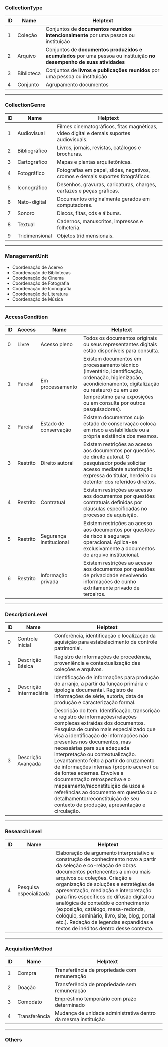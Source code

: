 ### CollectionType


ID  | Name         | Helptext     |
----|--------------|--------------|
1   | Coleção      | Conjuntos de __documentos reunidos intencionalmente__ por uma pessoa ou instituição |
2   | Arquivo      | Conjuntos de __documentos produzidos e acumulados__ por uma pessoa ou instituição __no desempenho de suas atividades__ |
3   | Biblioteca   | Conjuntos de __livros e publicações reunidos__ por uma pessoa ou instituição |
4   | Conjunto     | Agrupamento documentos |

--------

### CollectionGenre

ID  | Name           | Helptext             |
----|----------------|----------------------|
1   | Audiovisual    | Filmes cinematográficos, fitas magnéticas, vídeo digital e demais suportes audiovisuais. |
2   | Bibliográfico  | Livros, jornais, revistas, catálogos e brochuras. |
3   | Cartográfico   | Mapas e plantas arquitetônicas. |
4   | Fotográfico    | Fotografias em papel, slides, negativos, cromos e demais suportes fotográficos. |
5   | Iconográfico   | Desenhos, gravuras, caricaturas, charges, cartazes e peças gráficas. |
6   | Nato-digital   | Documentos originalmente gerados em computadores. |
7   | Sonoro         | Discos, fitas, cds e álbums. |
8   | Textual        | Cadernos, manuscritos, impressos e folheteria. |
9   | Tridimensional | Objetos tridimensionais. |

--------

### ManagementUnit

- Coordenação de Acervo
- Coordenação de Bibliotecas
- Coordenação de Cinema
- Coordenação de Fotografia
- Coordenação de Iconografia
- Coordenação de Literatura
- Coordenação de Música

--------

### AccessCondition

ID      | Access    | Name             | Helptext            |
--------|-----------|------------------|---------------------|
0       | Livre     | Acesso pleno     | Todos os documentos originais ou seus representantes digitais estão disponíveis para consulta.
1       | Parcial   | Em processamento | Existem documentos em processamento técnico (inventário, identificação, ordenação, higienização, acondicionamento, digitalização ou restauro) ou em uso (empréstimo para exposições ou em consulta por outros pesquisadores).
2       | Parcial   | Estado de conservação | Existem documentos cujo estado de conservação coloca em risco a estabilidade ou a própria existência dos mesmos.
3       | Restrito  | Direito autoral  | Existem restrições ao acesso aos documentos por questões de direito autoral. O pesquisador pode solicitar acesso mediante autorização expressa do titular, herdeiro ou detentor dos referidos direitos.
4       | Restrito  | Contratual       | Existem restrições ao acesso aos documentos por questões contratuais definidas por cláusulas especificadas no processo de aquisição. 
5       | Restrito  | Segurança institucional | Existem restrições ao acesso aos documentos por questões de risco à seguraça operacional. Aplica-se exclusivamente a documentos do arquivo institucional.
6       | Restrito  | Informação privada | Existem restrições ao acesso aos documentos por questões de privacidade envolvendo informações de cunho extritamente privado de terceiros.


--------

### DescriptionLevel

ID    | Name                    | Helptext     |
------|-------------------------|--------------|
0     | Controle inicial        | Conferência, identificação e localização da aquisição para estabelecimento de controle patrimonial. |
1     | Descrição Básica        | Registro de informações de procedência, proveniência e contextualização das coleções e arquivos. |
2     | Descrição Intermediária | Identificação de informações para produção do arranjo, a partir da função primária e tipologia documental. Registro de informações de série, autoria, data de produção e caracterização formal. |
3     | Descrição Avançada      | Descrição do Item. Identificação, transcrição e registro de informações/relações complexas extraídas dos documentos. Pesquisa de cunho mais especializado que visa a identificação de informações não presentes nos documentos, mas necessárias para sua adequada interpretação ou contextualização. Levantamento feito a partir do cruzamento de informações internas (próprio acervo) ou de fontes externas. Envolve a documentação retrospectiva e o mapeamento/reconstituição de usos e referências ao documento em questão ou o detalhamento/reconstituição de seu contexto de produção, apresentação e circulação. |

--------

### ResearchLevel

ID    | Name                    | Helptext     |
------|-------------------------|--------------|
4     | Pesquisa especializada  | Elaboração de argumento interpretativo e construção de conhecimento novo a partir da seleção e co-relação de obras documentos pertencentes a um ou mais arquivos ou coleções. Criação e organização de soluções e estratégias de apresentação, mediação e interpretação para fins específicos de difusão digital ou analógica de conteúdo e conhecimento (exposição, catálogo, mesa-redonda, colóquio, seminário, livro, site, blog, portal etc.). Redação de legendas expandidas e textos de inéditos dentro desse contexto. |

--------

### AcquisitionMethod

ID   | Name           | Helptext     |
-----|----------------|--------------|
1    | Compra         | Transferência de propriedade com remuneração |
2    | Doação         | Transferência de propriedade sem remuneração |
3    | Comodato       | Empréstimo temporário com prazo determinado |
4    | Transferência  | Mudança de unidade administrativa dentro da mesma instituição |

--------


### Others
